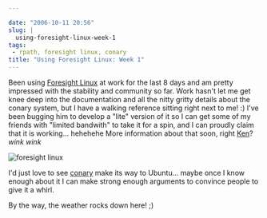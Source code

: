 ```yaml
---

date: "2006-10-11 20:56"
slug: |
  using-foresight-linux-week-1
tags:
 - rpath, foresight linux, conary
title: "Using Foresight Linux: Week 1"
---
```


Been using [Foresight Linux](http://foresightlinux.com/) at work for the
last 8 days and am pretty impressed with the stability and community so
far. Work hasn't let me get knee deep into the documentation and all the
nitty gritty details about the conary system, but I have a walking
reference sitting right next to me! :) I've been bugging him to develop
a "lite" version of it so I can get some of my friends with "limited
bandwith" to take it for a spin, and I can proudly claim that it is
working... hehehehe More information about that soon, right
[Ken](http://ken.vandine.org/)? *wink* *wink*

![foresight linux](http://static.flickr.com/80/267188998_a4af8d0203.jpg)

I'd just love to see [conary](http://wiki.rpath.com/wiki/Conary) make
its way to Ubuntu... maybe once I know enough about it I can make strong
enough arguments to convince people to give it a whirl.

By the way, the weather rocks down here! ;)
